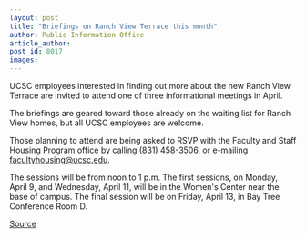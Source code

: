 ```yaml
---
layout: post
title: "Briefings on Ranch View Terrace this month"
author: Public Information Office
article_author: 
post_id: 8017
images:
---
```


<a name="content" id="content"></a>
<p>
  UCSC employees interested in finding out more about the new Ranch View Terrace are invited to attend one of three informational meetings in April.
</p>
<p>
  The briefings are geared toward those already on the waiting list for Ranch View homes, but all UCSC employees are welcome.
</p>
<p>
  Those planning to attend are being asked to RSVP with the Faculty and Staff Housing Program office by calling (831) 458-3506, or e-mailing <a href="mailto:facultyhousing@ucsc.edu">facultyhousing@ucsc.edu</a>.
</p>
<p>
  The sessions will be from noon to 1 p.m. The first sessions, on Monday, April 9, and Wednesday, April 11, will be in the Women's Center near the base of campus. The final session will be on Friday, April 13, in Bay Tree Conference Room D.
</p>
<p><a href="http://www1.ucsc.edu/currents/06-07/04-02/brief-ranchview.asp" title="Permalink to brief-ranchview">Source</a></p>
